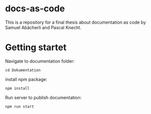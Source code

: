 # docs-as-code
This is a repository for a final thesis about documentation as code by Samuel Abächerli and Pascal Knecht.

# Getting startet
Navigate to documentation folder:
```
cd Dokumentation
```
install npm package:
```
npm install
```
Run server to publish documentation:
```
npm run start
```